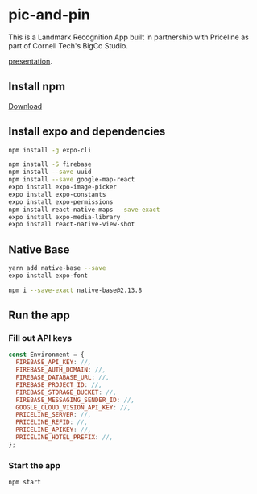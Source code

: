 # pic-and-pin

This is a Landmark Recognition App built in partnership with Priceline as part of Cornell Tech's BigCo Studio.

[presentation](https://docs.google.com/presentation/d/1f7Tu5ge8foK5i5TMpLLPk4oG0f8JKeX6d00a60kTUKY/edit?usp=sharing).

## Install npm 
[Download](https://www.npmjs.com/get-npm)

## Install expo and dependencies
```bash 
npm install -g expo-cli
```

```bash
npm install -S firebase
npm install --save uuid
npm install --save google-map-react
expo install expo-image-picker
expo install expo-constants
expo install expo-permissions
npm install react-native-maps --save-exact
expo install expo-media-library
expo install react-native-view-shot
```

## Native Base
```bash
yarn add native-base --save
expo install expo-font

npm i --save-exact native-base@2.13.8
```

## Run the app 

### Fill out API keys 

```javascript
const Environment = {
  FIREBASE_API_KEY: //,
  FIREBASE_AUTH_DOMAIN: //,
  FIREBASE_DATABASE_URL: //,
  FIREBASE_PROJECT_ID: //,
  FIREBASE_STORAGE_BUCKET: //,
  FIREBASE_MESSAGING_SENDER_ID: //,
  GOOGLE_CLOUD_VISION_API_KEY: //,
  PRICELINE_SERVER: //,
  PRICELINE_REFID: //,
  PRICELINE_APIKEY: //,
  PRICELINE_HOTEL_PREFIX: //,
};
```


### Start the app

```bash
npm start 
```

